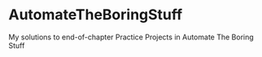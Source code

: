 # AutomateTheBoringStuff
My solutions to end-of-chapter Practice Projects in Automate The Boring Stuff
